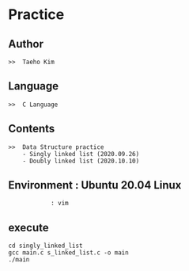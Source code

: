 # Practice

## Author
	>>	Taeho Kim
## Language
	>>	C Language
## Contents
	>>	Data Structure practice
		- Singly linked list (2020.09.26)
		- Doubly linked list (2020.10.10)
## Environment	: Ubuntu 20.04 Linux
				: vim
## execute
	cd singly_linked_list
	gcc main.c s_linked_list.c -o main
	./main
